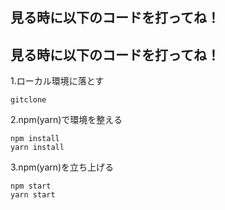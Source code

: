 ## 見る時に以下のコードを打ってね！

## 見る時に以下のコードを打ってね！

1.ローカル環境に落とす

```言語:terminal
gitclone
```

2.npm(yarn)で環境を整える

```言語:terminal
npm install
yarn install
```

3.npm(yarn)を立ち上げる

```言語:terminal
npm start
yarn start
```
